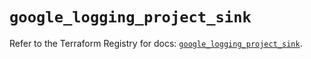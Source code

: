 # `google_logging_project_sink`

Refer to the Terraform Registry for docs: [`google_logging_project_sink`](https://registry.terraform.io/providers/hashicorp/google/6.33.0/docs/resources/logging_project_sink).
